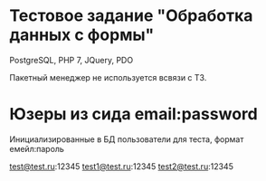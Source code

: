 # Тестовое задание "Обработка данных с формы"

PostgreSQL, PHP 7, JQuery, PDO

Пакетный менеджер не используется всвязи с ТЗ.

# Юзеры из сида email:password

Инициализированные в БД пользователи для теста, формат емейл:пароль

test@test.ru:12345
test1@test.ru:12345
test2@test.ru:12345